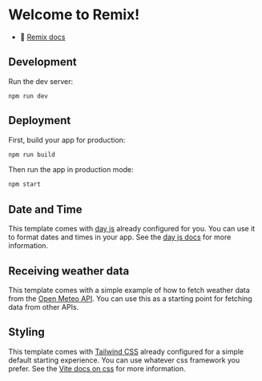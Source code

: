 # Welcome to Remix!

- 📖 [Remix docs](https://remix.run/docs)

## Development

Run the dev server:

```shellscript
npm run dev
```

## Deployment

First, build your app for production:

```sh
npm run build
```

Then run the app in production mode:

```sh
npm start
```

## Date and Time

This template comes with [day js](https://day.js.org/) already configured for you. You can use it to format dates and times in your app. See the [day js docs](https://day.js.org/docs/en/installation/installation) for more information.

## Receiving weather data

This template comes with a simple example of how to fetch weather data from the [Open Meteo API](https://open-meteo.com/). You can use this as a starting point for fetching data from other APIs.


## Styling

This template comes with [Tailwind CSS](https://tailwindcss.com/) already configured for a simple default starting experience. You can use whatever css framework you prefer. See the [Vite docs on css](https://vitejs.dev/guide/features.html#css) for more information.
